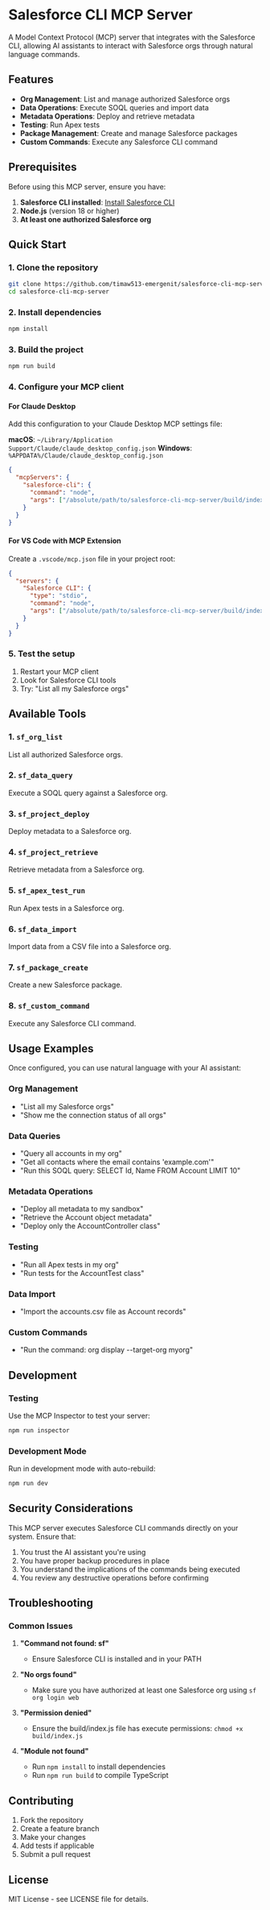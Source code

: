 # Salesforce CLI MCP Server

A Model Context Protocol (MCP) server that integrates with the Salesforce CLI, allowing AI assistants to interact with Salesforce orgs through natural language commands.

## Features

- **Org Management**: List and manage authorized Salesforce orgs
- **Data Operations**: Execute SOQL queries and import data
- **Metadata Operations**: Deploy and retrieve metadata
- **Testing**: Run Apex tests
- **Package Management**: Create and manage Salesforce packages
- **Custom Commands**: Execute any Salesforce CLI command

## Prerequisites

Before using this MCP server, ensure you have:

1. **Salesforce CLI installed**: [Install Salesforce CLI](https://developer.salesforce.com/docs/atlas.en-us.sfdx_setup.meta/sfdx_setup/sfdx_setup_intro.htm)
2. **Node.js** (version 18 or higher)
3. **At least one authorized Salesforce org**

## Quick Start

### 1. Clone the repository
```bash
git clone https://github.com/timaw513-emergenit/salesforce-cli-mcp-server.git
cd salesforce-cli-mcp-server
```

### 2. Install dependencies
```bash
npm install
```

### 3. Build the project
```bash
npm run build
```

### 4. Configure your MCP client

#### For Claude Desktop

Add this configuration to your Claude Desktop MCP settings file:

**macOS**: `~/Library/Application Support/Claude/claude_desktop_config.json`
**Windows**: `%APPDATA%/Claude/claude_desktop_config.json`

```json
{
  "mcpServers": {
    "salesforce-cli": {
      "command": "node",
      "args": ["/absolute/path/to/salesforce-cli-mcp-server/build/index.js"]
    }
  }
}
```

#### For VS Code with MCP Extension

Create a `.vscode/mcp.json` file in your project root:

```json
{
  "servers": {
    "Salesforce CLI": {
      "type": "stdio",
      "command": "node",
      "args": ["/absolute/path/to/salesforce-cli-mcp-server/build/index.js"]
    }
  }
}
```

### 5. Test the setup

1. Restart your MCP client
2. Look for Salesforce CLI tools
3. Try: "List all my Salesforce orgs"

## Available Tools

### 1. `sf_org_list`
List all authorized Salesforce orgs.

### 2. `sf_data_query`
Execute a SOQL query against a Salesforce org.

### 3. `sf_project_deploy`
Deploy metadata to a Salesforce org.

### 4. `sf_project_retrieve`
Retrieve metadata from a Salesforce org.

### 5. `sf_apex_test_run`
Run Apex tests in a Salesforce org.

### 6. `sf_data_import`
Import data from a CSV file into a Salesforce org.

### 7. `sf_package_create`
Create a new Salesforce package.

### 8. `sf_custom_command`
Execute any Salesforce CLI command.

## Usage Examples

Once configured, you can use natural language with your AI assistant:

### Org Management
- "List all my Salesforce orgs"
- "Show me the connection status of all orgs"

### Data Queries
- "Query all accounts in my org"
- "Get all contacts where the email contains 'example.com'"
- "Run this SOQL query: SELECT Id, Name FROM Account LIMIT 10"

### Metadata Operations
- "Deploy all metadata to my sandbox"
- "Retrieve the Account object metadata"
- "Deploy only the AccountController class"

### Testing
- "Run all Apex tests in my org"
- "Run tests for the AccountTest class"

### Data Import
- "Import the accounts.csv file as Account records"

### Custom Commands
- "Run the command: org display --target-org myorg"

## Development

### Testing
Use the MCP Inspector to test your server:

```bash
npm run inspector
```

### Development Mode
Run in development mode with auto-rebuild:

```bash
npm run dev
```

## Security Considerations

This MCP server executes Salesforce CLI commands directly on your system. Ensure that:

1. You trust the AI assistant you're using
2. You have proper backup procedures in place
3. You understand the implications of the commands being executed
4. You review any destructive operations before confirming

## Troubleshooting

### Common Issues

1. **"Command not found: sf"**
   - Ensure Salesforce CLI is installed and in your PATH

2. **"No orgs found"**
   - Make sure you have authorized at least one Salesforce org using `sf org login web`

3. **"Permission denied"**
   - Ensure the build/index.js file has execute permissions: `chmod +x build/index.js`

4. **"Module not found"**
   - Run `npm install` to install dependencies
   - Run `npm run build` to compile TypeScript

## Contributing

1. Fork the repository
2. Create a feature branch
3. Make your changes
4. Add tests if applicable
5. Submit a pull request

## License

MIT License - see LICENSE file for details.